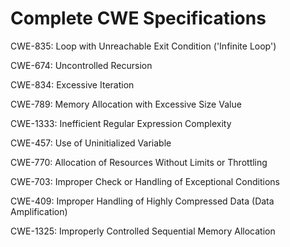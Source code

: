 

# Complete CWE Specifications

CWE-835: Loop with Unreachable Exit Condition ('Infinite Loop')

CWE-674: Uncontrolled Recursion

CWE-834: Excessive Iteration

CWE-789: Memory Allocation with Excessive Size Value

CWE-1333: Inefficient Regular Expression Complexity

CWE-457: Use of Uninitialized Variable

CWE-770: Allocation of Resources Without Limits or Throttling

CWE-703: Improper Check or Handling of Exceptional Conditions

CWE-409: Improper Handling of Highly Compressed Data (Data Amplification)

CWE-1325: Improperly Controlled Sequential Memory Allocation